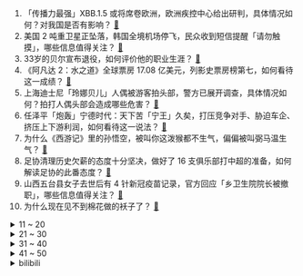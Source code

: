 1. 「传播力最强」XBB.1.5 或将席卷欧洲，欧洲疾控中心给出研判，具体情况如何？对我国是否有影响？ [:link:](https://www.zhihu.com/question/577305031)
2. 美国 2 吨重卫星正坠落，韩国全境机场停飞，民众收到短信提醒「请勿触摸」，哪些信息值得关注？ [:link:](https://www.zhihu.com/question/577681285)
3. 33岁的贝尔宣布退役，如何评价他的职业生涯？ [:link:](https://www.zhihu.com/question/577742551)
4. 《阿凡达 2：水之道》全球票房 17.08 亿美元，列影史票房榜第七，如何看待这一成绩？ [:link:](https://www.zhihu.com/question/577095892)
5. 上海迪士尼「玲娜贝儿」人偶被游客拍头部，警方已展开调查，具体情况如何？拍打人偶头部会造成哪些危害？ [:link:](https://www.zhihu.com/question/577503136)
6. 任泽平「炮轰」宁德时代：天下苦「宁王」久矣，打压竞争对手、胁迫车企、挤压上下游利润，如何看待这一说法？ [:link:](https://www.zhihu.com/question/577697687)
7. 为什么《西游记》里的孙悟空，被叫你这泼猴都不生气，偏偏被叫弼马温生气？ [:link:](https://www.zhihu.com/question/569368469)
8. 足协清理历史欠薪的态度十分坚决，做好了 16 支俱乐部打中超的准备，如何解读足协的此番态度？ [:link:](https://www.zhihu.com/question/577485578)
9. 山西五台县女子去世后有 4 针新冠疫苗记录，官方回应「乡卫生院院长被撤职」，哪些信息值得关注？ [:link:](https://www.zhihu.com/question/577495734)
10. 为什么现在见不到棉花做的袄子了？ [:link:](https://www.zhihu.com/question/573500389)
<details>
<summary>11 ~ 20</summary>

11. 扬州通报网传领导干部作风问题，已成立专项核查组，哪些信息值得关注？ [:link:](https://www.zhihu.com/question/577652846)
12. nature和science的论文为什么都是结果在前方法在后？ [:link:](https://www.zhihu.com/question/565911168)
13. C 罗利雅得胜利首秀对阵巴黎的比赛将于 1 月 20 日进行，对于这场比赛你有哪些期待？ [:link:](https://www.zhihu.com/question/577653960)
14. 女子晒 6 本结婚证 4 本离婚证，与老公 5 年离 3 次结 2 次，如何看待此事？ [:link:](https://www.zhihu.com/question/577651844)
15. 为什么开机键不放在鼠标上？ [:link:](https://www.zhihu.com/question/574964800)
16. 胡锡进认为中国缺少麦卡锡、佩洛西等人的对应角色，「缺几只能够狠咬美国的『鹰』」，如何看待这一观点？ [:link:](https://www.zhihu.com/question/577662626)
17. 如何穿出最近流行的 Old Money 老钱风？这种风格到底「贵」在哪儿？ [:link:](https://www.zhihu.com/question/566799507)
18. 英国消息称安全部门从英公务用车中发现中国跟踪设备，我使馆「纯属捏造」，真相是什么？有哪些信息值得关注？ [:link:](https://www.zhihu.com/question/577640858)
19. 为什么很多家长教孩子都会逐渐变得暴躁？如何从心理学角度分析？ [:link:](https://www.zhihu.com/question/576878949)
20. 电商这条路好走吗？ [:link:](https://www.zhihu.com/question/438911989)
</details>
<details>
<summary>21 ~ 30</summary>

21. 怎么理解原神中“磨损”的概念？ [:link:](https://www.zhihu.com/question/457549990)
22. 看书和听书你选哪个？ [:link:](https://www.zhihu.com/question/570273661)
23. 如何记住吉他指板每个位置代表的音符？ [:link:](https://www.zhihu.com/question/350769241)
24. 探望新生儿送什么礼物？ [:link:](https://www.zhihu.com/question/576483597)
25. 有没有什么很好的科研作图软件？ [:link:](https://www.zhihu.com/question/424778002)
26. 有哪些在新年可以孝敬父母或送给长辈的满分礼物？ [:link:](https://www.zhihu.com/question/572319217)
27. 有哪些给年轻女孩的忠告？ [:link:](https://www.zhihu.com/question/298768074)
28. 为什么现在年轻人攒不到钱？ [:link:](https://www.zhihu.com/question/570015449)
29. 人民币汇率重回 6.8 ，2023 年汇率未来走势可能是什么样的？ [:link:](https://www.zhihu.com/question/576904812)
30. 《中国奇谭》能不能算是中国版的《爱死机》？ [:link:](https://www.zhihu.com/question/576972802)
</details>
<details>
<summary>31 ~ 40</summary>

31. 《西游记》中有一幕，唐僧洗澡为什么水面会有五颜六色的光？ [:link:](https://www.zhihu.com/question/576472636)
32. 网友吐槽「看个电视太费劲了」，视频 APP「套娃」式收费，超前点播等套路层出不穷，如何看待这一乱象？ [:link:](https://www.zhihu.com/question/576526464)
33. 如何记住你读过什么?如何建立知识之间的联系？ [:link:](https://www.zhihu.com/question/576986029)
34. 继上海之后，多地为一线医护发抗疫补助，福州发六千元，漳州发三千元，德阳共发八千万，哪些信息值得关注？ [:link:](https://www.zhihu.com/question/577352178)
35. 春节期间选择出境游需要注意些什么？ [:link:](https://www.zhihu.com/question/575475646)
36. 东部战区位台岛周边海空域实战化演练，外交部称旨在检验部队联合作战能力，有哪些信息值得关注？ [:link:](https://www.zhihu.com/question/577640906)
37. 瞒报行程被判 4 年司机「监视居住期间靠妻子打零工维生，希望新政策能申诉纠错」，如何看待此事？ [:link:](https://www.zhihu.com/question/577656058)
38. 南京一爱马仕店开业请道士做法，商场回应「是正常操作流程，此为中华民族传统」，如何看待此事？ [:link:](https://www.zhihu.com/question/577677671)
39. 东莞有哪些适合一家人周末踏青、露营的好去处？ [:link:](https://www.zhihu.com/question/523809569)
40. 巴西首都发生示威者冲闯总统府事件，中国驻巴西使馆提醒当地中国公民加强安全防范，目前态势如何？ [:link:](https://www.zhihu.com/question/577659531)
</details>
<details>
<summary>41 ~ 50</summary>

41. 有人认为吃临期食品不是因为穷，而是一种更聪明的生活方式，如何界定临期？为什么临期产品开始吸引年轻人？ [:link:](https://www.zhihu.com/question/577648356)
42. 四川一地再现工人用脚踩「土坑酸菜」，网友称「类似情况真的很多」，相关卫生安全问题如何才能根治？ [:link:](https://www.zhihu.com/question/577319639)
43. 《去有风的地方》这部剧有什么不一样的看点？ [:link:](https://www.zhihu.com/question/576984652)
44. 大家用过什么反人类的文具？ [:link:](https://www.zhihu.com/question/321853423)
45. 感染潮下，年轻人涌入 CT 室和互联网问诊，体现了什么心态？年经人在担忧什么？ [:link:](https://www.zhihu.com/question/577472785)
46. 为什么都觉得rtx4070ti性价比低呢？ [:link:](https://www.zhihu.com/question/577037716)
47. 新手该怎么买基金? [:link:](https://www.zhihu.com/question/442405132)
48. 如何看待2023年1月9日A股市场？ [:link:](https://www.zhihu.com/question/577665747)
49. 你从老一辈那里听过哪些规则怪谈，能写出什么样的故事？ [:link:](https://www.zhihu.com/question/577130119)
50. 如何顺其自然提高英语阅读水平？不费太多力气的那种 [:link:](https://www.zhihu.com/question/38147585)
</details><details>
<summary>bilibili</summary>

1. 挑战全网最敷衍求婚！竟然成功了... [:link:](//www.bilibili.com/video/BV1p24y1e7bC)
2. 翻盘！竟然是谁都想不到的结果！！！ [:link:](//www.bilibili.com/video/BV1NG4y1j78a)
3. 本来挺喜欢天线宝宝的... [:link:](//www.bilibili.com/video/BV1M8411K7K6)
4. 这是什么离谱的操作啊！！ [:link:](//www.bilibili.com/video/BV19g411W7AU)
5. 被偶像拥抱是什么体验？？ [:link:](//www.bilibili.com/video/BV1pg411s7Vo)
6. 试吃全世界最臭食物！冰岛鲨鱼肉！比鲱鱼罐头还臭几十倍 [:link:](//www.bilibili.com/video/BV1t24y1e73u)
7. “这个视频只能看一眼” [:link:](//www.bilibili.com/video/BV198411N7LG)
8. 《未定事件簿》「故城黎明的回响」活动PV：天地盟誓，人间为谁春 [:link:](//www.bilibili.com/video/BV1Z24y1Y7zP)
9. 春晚小品预测：《治 脑 病》 [:link:](//www.bilibili.com/video/BV1J24y1e73u)
10. 上海.春和面馆  厨子探店¥100？ [:link:](//www.bilibili.com/video/BV1hP4y1e7Hh)
<details>
<summary>11 ~ 20</summary>

11. 《原神》角色演示-「伐难：净水之力」 [:link:](//www.bilibili.com/video/BV1PG4y1j7Cb)
12. 不同类型的人被骂时的反应 [:link:](//www.bilibili.com/video/BV1D14y1g7ZJ)
13. 从五年级到高四，六分钟看完近十年的绘画成长史 [:link:](//www.bilibili.com/video/BV1ER4y1m7Yr)
14. 第一次在兄弟面前展示才艺 [:link:](//www.bilibili.com/video/BV1ND4y1L7rS)
15. 【原神/愚人众】⚡是我等不惧磨损，亦不畏天罚加身⚡ [:link:](//www.bilibili.com/video/BV1Z8411E74y)
16. 感觉这套玩意会被成年人抢来玩，我就是那个成年人 [:link:](//www.bilibili.com/video/BV1n24y1e7cg)
17. 禁止套娃！ [:link:](//www.bilibili.com/video/BV1g14y137nr)
18. 【含梗过多】✨阳✨光✨开✨朗✨大✨男✨孩✨儿✨ [:link:](//www.bilibili.com/video/BV1tA411f7jY)
19. 做了个炸蛋，好吃到不行！ [:link:](//www.bilibili.com/video/BV1G3411U7Ux)
20. 你们再这么搞，这可能是最后一期粉丝开箱了 [:link:](//www.bilibili.com/video/BV15G4y1y7q7)
</details>
<details>
<summary>21 ~ 30</summary>

21. 原神官方背着你，在欧美玩得有多花？ [:link:](//www.bilibili.com/video/BV1r84y1a7Cj)
22. 【隔空喊话bot】【投稿】厕呐！匿名已是我最大礼仪，你痛我就开心！【狐狸座/狸声本家】 [:link:](//www.bilibili.com/video/BV12G4y1L7Xm)
23. 《原神》3.4版本PV：「磬弦奏华夜」 [:link:](//www.bilibili.com/video/BV1fR4y127PT)
24. 没来过这家店的都是学渣吧？我童年里全世界最好吃的店！ [:link:](//www.bilibili.com/video/BV1iW4y1G7Sx)
25. 《明日方舟》SideStory「登临意」活动宣传PV [:link:](//www.bilibili.com/video/BV1ee4y137g3)
26. 群青 [:link:](//www.bilibili.com/video/BV1q3411m7ZT)
27. [Choreography Video] SEVENTEEN - DON QUIXOTE [:link:](//www.bilibili.com/video/BV14W4y1G7k4)
28. 耗时6个月，我画出了大家期待的石之海结局！（没有刀子！） [:link:](//www.bilibili.com/video/BV1cG4y1L7do)
29. 大炮：坏了，原来我才是多余的！ [:link:](//www.bilibili.com/video/BV1H3411m7gu)
30. 当游戏「每过30秒」都会丧心病狂的制裁玩家？？！ [:link:](//www.bilibili.com/video/BV12G4y1w7pi)
</details>
<details>
<summary>31 ~ 40</summary>

31. 真心建议各位3.4千万不要去抽魈！！！ [:link:](//www.bilibili.com/video/BV1yD4y1V7eF)
32. 谁能拒绝来一首水着芭芭拉呢？💙 [:link:](//www.bilibili.com/video/BV1yR4y1m7cd)
33. 这一定就是原片吧9 [:link:](//www.bilibili.com/video/BV1c3411Q7XH)
34. 当我跟老公说想玩点复古的。。。 [:link:](//www.bilibili.com/video/BV1vG4y127Sg)
35. 爆笑整蛊！我把同事整的再也不敢摸鱼了！ [:link:](//www.bilibili.com/video/BV1H8411K7xB)
36. B站的朋友们大家好，张女士来啦！ [:link:](//www.bilibili.com/video/BV1n8411K7jd)
37. 王冰冰的街头实验 [:link:](//www.bilibili.com/video/BV1nM411h7xG)
38. 别慌，妈妈会出手【国际尬聊】 [:link:](//www.bilibili.com/video/BV1j3411S7Yh)
39. 2022年度总结 [:link:](//www.bilibili.com/video/BV1he4y1G7hW)
40. 上海580自助餐鱼子酱随便吃？仨战士笑了 [:link:](//www.bilibili.com/video/BV1Jd4y1E756)
</details>
<details>
<summary>41 ~ 50</summary>

41. 为“百大观众”颁奖？？？ [:link:](//www.bilibili.com/video/BV14G4y127Lk)
42. 全网首发！直升机炮手打起来是什么体验！？ [:link:](//www.bilibili.com/video/BV16R4y117QG)
43. 花30万只涨了3000粉，是什么感受？痛~太痛了~ [:link:](//www.bilibili.com/video/BV1wG4y1j7Vs)
44. 【TF家族】《一起去做的N件事》第十二件事：一起放慢节奏吧 [:link:](//www.bilibili.com/video/BV1qP411F7PH)
45. 战双2023新春会：岁雪同行 [:link:](//www.bilibili.com/video/BV1V14y1g7hv)
46. 新概念“不知道” [:link:](//www.bilibili.com/video/BV1fG4y1L7d6)
47. 冬季骑行吉林，雪夜借宿脏乱工棚，活着或许不需要太多，简单更快乐 [:link:](//www.bilibili.com/video/BV1bv4y1q7UH)
48. 网红穿高级定制被群嘲？设计再丑明星也抢着穿？高级定制真的遥不可及吗？ [:link:](//www.bilibili.com/video/BV1oP4y1e7UM)
49. 相 癌 相 杀 [:link:](//www.bilibili.com/video/BV1gA411Z75B)
50. 张主任：青铜局里怎么混进来个王者 [:link:](//www.bilibili.com/video/BV1CK41127rV)
</details>
<details>
<summary>51 ~ 60</summary>

51. “波奇酱：就 你 整 天 呐 呐 呐 呐 哦 哦 哦 ~” [:link:](//www.bilibili.com/video/BV1Fx4y1G7fJ)
52. 《原神》3.4版本前瞻直播大伟哥发病集 [:link:](//www.bilibili.com/video/BV1jv4y1v7gU)
53. 大家不要误会啊，我没有🐑，我只是单纯想睡两天！ [:link:](//www.bilibili.com/video/BV1YG4y1L7Ao)
54. 简单唱一首 [:link:](//www.bilibili.com/video/BV1Bg411W73k)
55. 为什么恢复设计得越来越简单了？ [:link:](//www.bilibili.com/video/BV1XD4y1V7RS)
56. 当你在畸变长时间不打怪......... [:link:](//www.bilibili.com/video/BV1pW4y1G7rZ)
57. 小黑有当领头犬的资质，有野性的呼唤那味了 [:link:](//www.bilibili.com/video/BV1pv4y1q7zj)
58. 芬兰家人跨年夜爆辣火锅狂欢全家狂喜！体验手抓饼出摊儿笑疯了！爆炒蛏子蒜蓉小龙虾好吃到直飙中文！ [:link:](//www.bilibili.com/video/BV1c24y1e7WW)
59. 我，周树人，努力活成一个人，并向人间喊了一声“别跪着了！” [:link:](//www.bilibili.com/video/BV1W14y1G741)
60. 《当我过年和亲戚对线时》 [:link:](//www.bilibili.com/video/BV1Rx4y1374s)
</details>
<details>
<summary>61 ~ 70</summary>

61. 祝 你 飞 起 来 [:link:](//www.bilibili.com/video/BV1t24y1e7K4)
62. 一年一度 催婚实录 [:link:](//www.bilibili.com/video/BV1g8411K7Re)
63. 等了三年，男朋友终于变成帅哥了！！！ [:link:](//www.bilibili.com/video/BV1BR4y1m715)
64. 好上头，再来亿遍 [:link:](//www.bilibili.com/video/BV148411K7NL)
65. 2022年终回顾！ [:link:](//www.bilibili.com/video/BV1XR4y1m7C2)
66. 介猴卖吗？ [:link:](//www.bilibili.com/video/BV1CD4y1V7eS)
67. 【明日方舟】剿灭“实验基地机库”挂机攻略！摆完挂机的愉悦攻略！ |魔法Zc目录 明日方舟 [:link:](//www.bilibili.com/video/BV12G4y1y7mZ)
68. 一笔一墨一幅画，一朝一暮一人生 [:link:](//www.bilibili.com/video/BV1T84y1e7se)
69. 这杯，敬60级！ [:link:](//www.bilibili.com/video/BV1jP411F7BF)
70. 手绘305张！在纸上看电锯人 [:link:](//www.bilibili.com/video/BV1H14y137zE)
</details>
<details>
<summary>71 ~ 80</summary>

71. 【实验基地机库400杀】摆完挂机 简单好抄 [:link:](//www.bilibili.com/video/BV15Y411y78M)
72. 一口气看完猪猪侠之变身小英雄，全程无尿点！ [:link:](//www.bilibili.com/video/BV1Ad4y1E7Vv)
73. 农村榨油厂出来的油，尽量不要吃？  鉴定网络热门食品相关知识 3 [:link:](//www.bilibili.com/video/BV1Ng411s7pk)
74. 烈绽宗神子—托马传 [:link:](//www.bilibili.com/video/BV1t24y1e7cb)
75. 又菜又爱玩，最强大脑我们来了！ [:link:](//www.bilibili.com/video/BV1Gx4y1G7zS)
76. 下一个是谁花絮篇！看他们玩的很开心，太好笑了！ [:link:](//www.bilibili.com/video/BV1k84y1a7sT)
77. 世界上最差的up主和她消失的整整345天 [:link:](//www.bilibili.com/video/BV1uG4y1L7dN)
78. 本来以为是空军或者消防员，没想到会是一位隐姓埋名的缉毒警察 致敬！ [:link:](//www.bilibili.com/video/BV1pW4y1G7GA)
79. “猫：看好了，我只演示一遍” [:link:](//www.bilibili.com/video/BV1n3411S7tS)
80. 断更时长6年，全网粉丝千万！小本究竟有着怎样的魅力？【人物志】 [:link:](//www.bilibili.com/video/BV1Fv4y1q7mG)
</details>
<details>
<summary>81 ~ 90</summary>

81. 【STN快报第七季01】水晶动力要做迄今为止最大的古墓丽影 [:link:](//www.bilibili.com/video/BV1xD4y157FA)
82. 一起从头错到尾的空难 ，最终飞机燃油耗尽坠毁，网友：哪怕中间对一次也行啊！ [:link:](//www.bilibili.com/video/BV1dg411W7rM)
83. 在一声声老婆中逐渐迷失 [:link:](//www.bilibili.com/video/BV1124y1e7CK)
84. 《日 常 视 频》 [:link:](//www.bilibili.com/video/BV1fx4y137f1)
85. 一小份能卖到1680元的驼峰，会是什么味道？靓仔尝试过后竟表示值得一试 [:link:](//www.bilibili.com/video/BV1MP4y1C7on)
86. 第一次带俄罗斯媳妇回村见父母 看见热情的奶奶 哒莎感动哭了 [:link:](//www.bilibili.com/video/BV16G4y1273L)
87. 松鼠：空投掉脸上了 [:link:](//www.bilibili.com/video/BV1c44y1R77f)
88. 李信：这把高端局！ [:link:](//www.bilibili.com/video/BV143411m7ya)
89. 2-16是什么梗【梗指南】 [:link:](//www.bilibili.com/video/BV1yK411y7Ss)
90. 刚阳康，挑战唱最近超火的《群青》会唱成什么样？ [:link:](//www.bilibili.com/video/BV1VM411a7ec)
</details>
<details>
<summary>91 ~ 100</summary>

91. 女人出门必须要有一个像样的包，就像男人要有一双像样的皮鞋！ [:link:](//www.bilibili.com/video/BV13G4y127fS)
92. 金色大厅交响乐演奏【One Last Kiss】（迫真） [:link:](//www.bilibili.com/video/BV1yD4y1V7EN)
93. 花20天时间把一只鸡浓缩成一碗面！据说这碗面的配方值一百两？ [:link:](//www.bilibili.com/video/BV1BD4y1V7Mk)
94. 啥店这么嚣张？敢自称“牛排之王”！2300一块牛排吓坏小伙…… [:link:](//www.bilibili.com/video/BV1WA411f7Af)
95. 胡堂主你在干什么啊！ [:link:](//www.bilibili.com/video/BV1yD4y1V7Rw)
96. 艾尔海森强度如何？胡桃夜兰怎么抽最赚？原神3.4胡桃夜兰艾尔海森魈瑶瑶前瞻抽卡推荐，附带无文案胡桃攻略。【原神卡池建议】 [:link:](//www.bilibili.com/video/BV1U8411K7W6)
97. 愿所有的毛孩子都能被温柔以待 [:link:](//www.bilibili.com/video/BV1684y1a7y1)
98. 人在极度愤怒的情况下能即兴什么东西出来 [:link:](//www.bilibili.com/video/BV1nG4y1L7Ng)
99. 【互动视频】穿山甲的命运究竟会如何？结局由你来定！ 多结局/互动 (底特律：送鸡汤互动视频版) [:link:](//www.bilibili.com/video/BV1Ad4y1E7B1)
100. 现场完整版的三仙归洞，你能看出来不#鹏鹏戏法艺术#非遗#传统文化#大活宝陈进才陈氏戏法#韩派戏法 [:link:](//www.bilibili.com/video/BV19K41127AE)
</details></details>